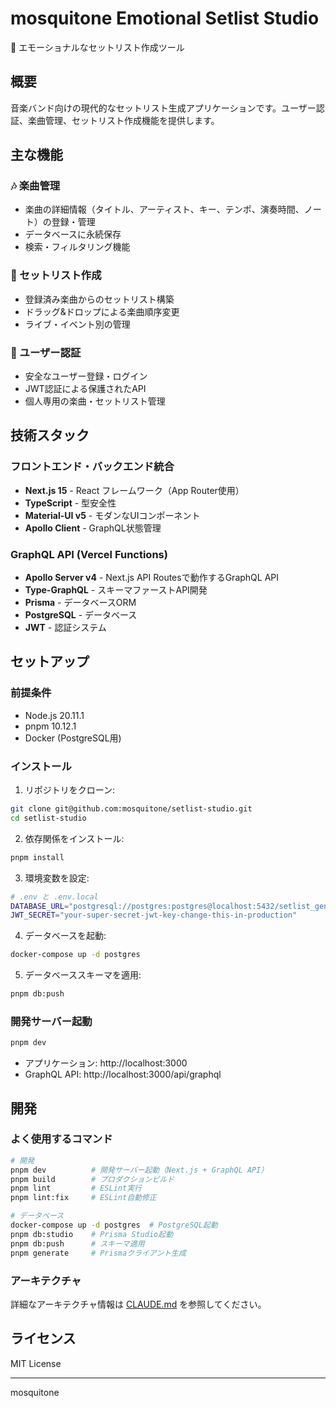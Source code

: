 # mosquitone Emotional Setlist Studio

🎵 エモーショナルなセットリスト作成ツール

## 概要

音楽バンド向けの現代的なセットリスト生成アプリケーションです。ユーザー認証、楽曲管理、セットリスト作成機能を提供します。

## 主な機能

### 🎶 楽曲管理
- 楽曲の詳細情報（タイトル、アーティスト、キー、テンポ、演奏時間、ノート）の登録・管理
- データベースに永続保存
- 検索・フィルタリング機能

### 📝 セットリスト作成
- 登録済み楽曲からのセットリスト構築
- ドラッグ&ドロップによる楽曲順序変更
- ライブ・イベント別の管理

### 🔐 ユーザー認証
- 安全なユーザー登録・ログイン
- JWT認証による保護されたAPI
- 個人専用の楽曲・セットリスト管理

## 技術スタック

### フロントエンド・バックエンド統合
- **Next.js 15** - React フレームワーク（App Router使用）
- **TypeScript** - 型安全性
- **Material-UI v5** - モダンなUIコンポーネント
- **Apollo Client** - GraphQL状態管理

### GraphQL API (Vercel Functions)
- **Apollo Server v4** - Next.js API Routesで動作するGraphQL API
- **Type-GraphQL** - スキーマファーストAPI開発
- **Prisma** - データベースORM
- **PostgreSQL** - データベース
- **JWT** - 認証システム

## セットアップ

### 前提条件
- Node.js 20.11.1
- pnpm 10.12.1
- Docker (PostgreSQL用)

### インストール

1. リポジトリをクローン:
```bash
git clone git@github.com:mosquitone/setlist-studio.git
cd setlist-studio
```

2. 依存関係をインストール:
```bash
pnpm install
```

3. 環境変数を設定:
```bash
# .env と .env.local
DATABASE_URL="postgresql://postgres:postgres@localhost:5432/setlist_generator"
JWT_SECRET="your-super-secret-jwt-key-change-this-in-production"
```

4. データベースを起動:
```bash
docker-compose up -d postgres
```

5. データベーススキーマを適用:
```bash
pnpm db:push
```

### 開発サーバー起動

```bash
pnpm dev
```

- アプリケーション: http://localhost:3000
- GraphQL API: http://localhost:3000/api/graphql

## 開発

### よく使用するコマンド

```bash
# 開発
pnpm dev          # 開発サーバー起動（Next.js + GraphQL API）
pnpm build        # プロダクションビルド
pnpm lint         # ESLint実行
pnpm lint:fix     # ESLint自動修正

# データベース
docker-compose up -d postgres  # PostgreSQL起動
pnpm db:studio    # Prisma Studio起動
pnpm db:push      # スキーマ適用
pnpm generate     # Prismaクライアント生成
```

### アーキテクチャ

詳細なアーキテクチャ情報は [CLAUDE.md](./CLAUDE.md) を参照してください。

## ライセンス

MIT License

---

mosquitone
